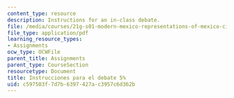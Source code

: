```yaml
---
content_type: resource
description: Instructions for an in-class debate.
file: /media/courses/21g-s01-modern-mexico-representations-of-mexico-citys-urban-life-spring-2015/c597503f7d7b6397427ac3957c6d362b_MIT21G_S01S15_debate_prep.pdf
file_type: application/pdf
learning_resource_types:
- Assignments
ocw_type: OCWFile
parent_title: Assignments
parent_type: CourseSection
resourcetype: Document
title: Instrucciones para el debate 5%
uid: c597503f-7d7b-6397-427a-c3957c6d362b
---
```

